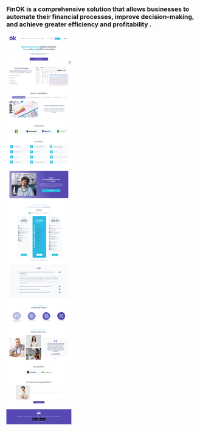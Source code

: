### FinOK is a comprehensive solution that allows businesses to automate their financial processes, improve decision-making, and achieve greater efficiency and profitability .
![Alt text](Images/MainPage.png)
